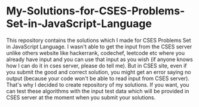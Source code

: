 # My-Solutions-for-CSES-Problems-Set-in-JavaScript-Language
This repository contains the solutions which I made for CSES Problems Set in JavaScript Language. I wasn't able to get the input from the CSES server unlike others website like hackerrank, codechef, leetcode etc where you already have input and you can use that input as you wish (if anyone knows how I can do it in cses server, please do tell me). But in CSES site, even if you submit the good and correct solution, you might get an error saying no output (because your code won't be able to read input from CSES server). That's why I decided to create repository of my solutions. If you want, you can test these algorithms with the input test data which will be provided in CSES server at the moment when you submit your solutions.
